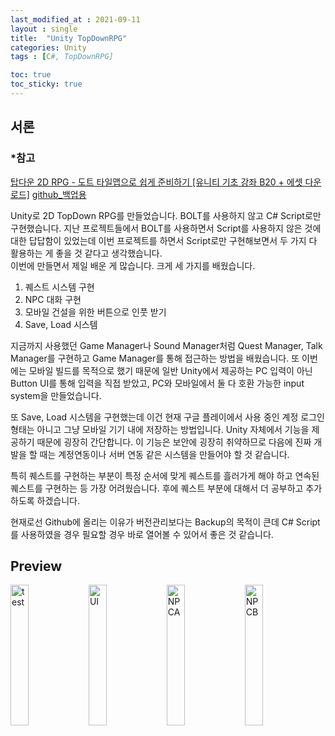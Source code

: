 ```yaml
---
last_modified_at : 2021-09-11
layout : single
title:  "Unity TopDownRPG"
categories: Unity
tags : [C#, TopDownRPG]

toc: true
toc_sticky: true
---
```

## 서론
### *참고
<a href='https://www.youtube.com/watch?v=JY-KFx3OsJo&list=PLO-mt5Iu5TeYfyXsi6kzHK8kfjPvadC5u'>탑다운 2D RPG - 도트 타일맵으로 쉽게 준비하기 [유니티 기초 강좌 B20 + 에셋 다운로드]</a>
<a href='https://github.com/lubiksss/TopDownRPG'>github_백업용</a>

Unity로 2D TopDown RPG를 만들었습니다. BOLT를 사용하지 않고 C# Script로만 구현했습니다. 지난 프로젝트들에서 BOLT를 사용하면서 Script를 사용하지 않은 것에 대한 답답함이 있었는데 이번 프로젝트를 하면서 Script로만 구현해보면서 두 가지 다 활용하는 게 좋을 것 같다고 생각했습니다.  
이번에 만들면서 제일 배운 게 많습니다. 크게 세 가지를 배웠습니다.
1. 퀘스트 시스템 구현
2. NPC 대화 구현
3. 모바일 건설을 위한 버튼으로 인풋 받기
4. Save, Load 시스템  

지금까지 사용했던 Game Manager나 Sound Manager처럼 Quest Manager, Talk Manager를 구현하고 Game Manager를 통해 접근하는 방법을 배웠습니다. 또 이번에는 모바일 빌드를 목적으로 했기 때문에 일반 Unity에서 제공하는 PC 입력이 아닌 Button UI를 통해 입력을 직접 받았고, PC와 모바일에서 둘 다 호환 가능한 input system을 만들었습니다.  

또 Save, Load 시스템을 구현했는데 이건 현재 구글 플레이에서 사용 중인 계정 로그인 형태는 아니고 그냥 모바일 기기 내에 저장하는 방법입니다. Unity 자체에서 기능을 제공하기 때문에 굉장히 간단합니다. 이 기능은 보안에 굉장히 취약하므로 다음에 진짜 개발을 할 때는 계정연동이나 서버 연동 같은 시스템을 만들어야 할 것 같습니다.  

특히 퀘스트를 구현하는 부분이 특정 순서에 맞게 퀘스트를 흘러가게 해야 하고 연속된 퀘스트를 구현하는 등 가장 어려웠습니다. 후에 퀘스트 부분에 대해서 더 공부하고 추가하도록 하겠습니다.  

현재로선 Github에 올리는 이유가 버전관리보다는 Backup의 목적이 큰데 C# Script를 사용하였을 경우 필요할 경우 바로 열어볼 수 있어서 좋은 것 같습니다.

## Preview
<div>
    <img src="https://user-images.githubusercontent.com/67966414/132933860-340c1516-b505-4544-8e96-bf3e4c5e2860.jpg" alt="test" style="width:24%;"/>
    <img src="https://user-images.githubusercontent.com/67966414/132933857-dbc81267-a624-48f3-8e8c-34cc063f65ed.jpg" alt="UI" style="width:24%;"/>
    <img src="https://user-images.githubusercontent.com/67966414/132933859-99504a69-926b-49d8-ad3b-483c9747ab90.jpg" alt="NPCA" style="width:24%;"/>
    <img src="https://user-images.githubusercontent.com/67966414/132933858-244c8e17-7e10-4122-805b-e1107bc3bca9.jpg" alt="NPCB" style="width:24%;"/>
</div>

